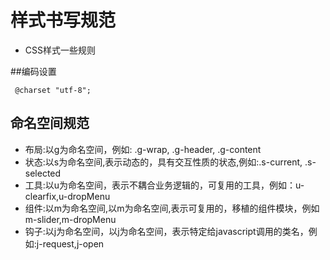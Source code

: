 # 样式书写规范

- CSS样式一些规则  
  
##编码设置

```
 @charset "utf-8";
```

## 命名空间规范

- 布局:以g为命名空间，例如: .g-wrap, .g-header, .g-content   
- 状态:以s为命名空间,表示动态的，具有交互性质的状态,例如:.s-current, .s-selected   
- 工具:以u为命名空间，表示不耦合业务逻辑的，可复用的工具，例如：u-clearfix,u-dropMenu    
- 组件:以m为命名空间,以m为命名空间,表示可复用的，移植的组件模块，例如 m-slider,m-dropMenu   
- 钩子:以j为命名空间，以j为命名空间，表示特定给javascript调用的类名，例如:j-request,j-open    


